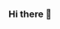 ### Hi there 👋

<!--
**praveenprk/praveenprk** is a ✨ _special_ ✨ repository because its `README.md` (this file) appears on your GitHub profile.

Here are some ideas to get you started:

- 🔭 I’m currently working on a SaaS Management Software
- 🌱 I’m currently learning React Native and somewhat Vim 
- 👯 I’m looking to collaborate on ... Actually, I am employeed
- 🤔 I’m looking for help with ...
- 💬 Ask me about ...
- 📫 How to reach me: incopraveen@gmail.com
- 😄 Pronouns: HE
- ⚡ Fun fact: ...
-->
